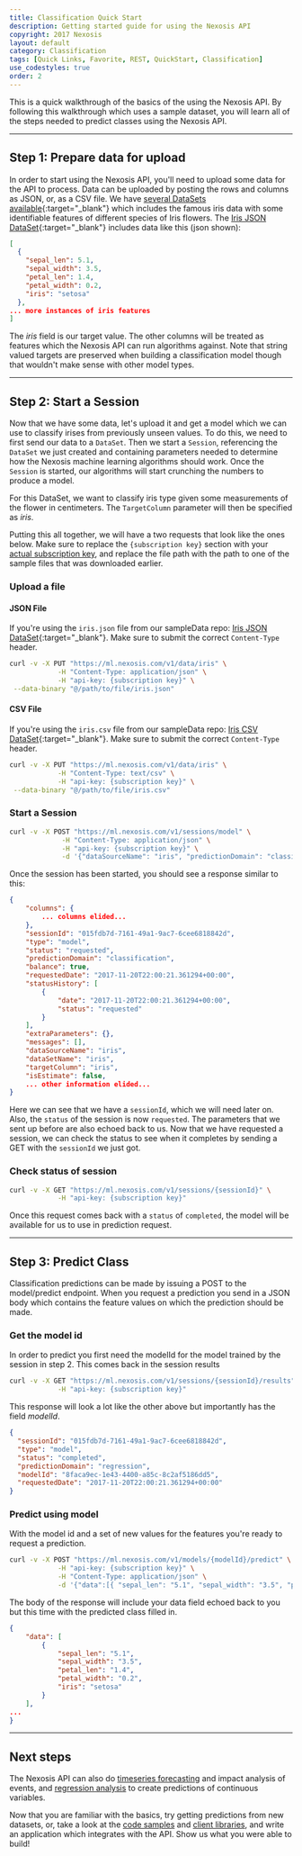 ```yaml
---
title: Classification Quick Start
description: Getting started guide for using the Nexosis API
copyright: 2017 Nexosis
layout: default 
category: Classification
tags: [Quick Links, Favorite, REST, QuickStart, Classification]
use_codestyles: true
order: 2
---
```


This is a quick walkthrough of the basics of the using the Nexosis API.  By following this walkthrough which uses a sample dataset, you will learn all of the steps needed to predict classes using the Nexosis API.

------

## Step 1: Prepare data for upload

In order to start using the Nexosis API, you'll need to upload some data for the API to process. Data can be uploaded by posting the rows and columns as JSON, or, as a CSV file.  We have [several DataSets available](https://github.com/Nexosis/sampledata){:target="_blank"} which includes the famous iris data with some identifiable features of different species of Iris flowers.  The [Iris JSON DataSet](https://github.com/Nexosis/sampledata/blob/master/iris.json){:target="_blank"} includes data like this (json shown):

``` json
[
  {
    "sepal_len": 5.1,
    "sepal_width": 3.5,
    "petal_len": 1.4,
    "petal_width": 0.2,
    "iris": "setosa"
  },
... more instances of iris features
]
```

The *iris* field is our target value.  The other columns will be treated as features which the Nexosis API can run algorithms against. Note that string valued targets are preserved when building a classification model though that wouldn't make sense with other model types.

------

## Step 2: Start a Session

Now that we have some data, let's upload it and get a model which we can use to classify irises from previously unseen values.  To do this, we need to first send our data to a `DataSet`.  Then we start a `Session`, referencing the `DataSet` we just created and containing parameters needed to determine how the Nexosis machine learning algorithms should work.  Once the `Session` is started, our algorithms will start crunching the numbers to produce a model.

For this DataSet, we want to classify iris type given some measurements of the flower in centimeters.  The `TargetColumn` parameter will then be specified as *iris*.

Putting this all together, we will have a two requests that look like the ones below.  Make sure to replace the `{subscription key}` section with your [actual subscription key](https://developers.nexosis.com/developer), and replace the file path with the path to one of the sample files that was downloaded earlier.

### Upload a file

#### JSON File 
If you're using the `iris.json` file from our sampleData repo: [Iris JSON DataSet](https://github.com/Nexosis/sampledata/blob/master/iris.json){:target="_blank"}. Make sure to submit the correct `Content-Type` header.

``` bash
curl -v -X PUT "https://ml.nexosis.com/v1/data/iris" \
            -H "Content-Type: application/json" \
            -H "api-key: {subscription key}" \
 --data-binary "@/path/to/file/iris.json"
```

#### CSV File
If you're using the `iris.csv` file from our sampleData repo: [Iris CSV DataSet](https://github.com/Nexosis/sampledata/blob/master/iris.csv){:target="_blank"}. Make sure to submit the correct `Content-Type` header.

``` bash
curl -v -X PUT "https://ml.nexosis.com/v1/data/iris" \
            -H "Content-Type: text/csv" \
            -H "api-key: {subscription key}" \
 --data-binary "@/path/to/file/iris.csv"
 ```

### Start a Session

``` bash
curl -v -X POST "https://ml.nexosis.com/v1/sessions/model" \
             -H "Content-Type: application/json" \
             -H "api-key: {subscription key}" \
             -d '{"dataSourceName": "iris", "predictionDomain": "classification", "targetColumn": "iris"}'
```

Once the session has been started, you should see a response similar to this:

``` JSON
{
    "columns": {
        ... columns elided...
    },
    "sessionId": "015fdb7d-7161-49a1-9ac7-6cee6818842d",
    "type": "model",
    "status": "requested",
    "predictionDomain": "classification",
    "balance": true,
    "requestedDate": "2017-11-20T22:00:21.361294+00:00",
    "statusHistory": [
        {
            "date": "2017-11-20T22:00:21.361294+00:00",
            "status": "requested"
        }
    ],
    "extraParameters": {},
    "messages": [],
    "dataSourceName": "iris",
    "dataSetName": "iris",
    "targetColumn": "iris",
    "isEstimate": false,
    ... other information elided...
}

```

Here we can see that we have a `sessionId`, which we will need later on.  Also, the `status` of the session is now `requested`.  The parameters that we sent up before are also echoed back to us.  Now that we have requested a session, we can check the status to see when it completes by sending a GET with the `sessionId` we just got.

### Check status of session

``` bash
curl -v -X GET "https://ml.nexosis.com/v1/sessions/{sessionId}" \
            -H "api-key: {subscription key}"
```

Once this request comes back with a `status` of `completed`, the model will be available for us to use in prediction request.

------

## Step 3: Predict Class

Classification predictions can be made by issuing a POST to the model/predict endpoint. When you request a prediction you send in a JSON body which contains the feature values on which the prediction should be made.

### Get the model id
In order to predict you first need the modelId for the model trained by the session in step 2. This comes back in the session results

``` bash
curl -v -X GET "https://ml.nexosis.com/v1/sessions/{sessionId}/results" \
            -H "api-key: {subscription key}"
```

This response will look a lot like the other above but importantly has the field *modelId*.

``` json
{
  "sessionId": "015fdb7d-7161-49a1-9ac7-6cee6818842d",
  "type": "model",
  "status": "completed",
  "predictionDomain": "regression",
  "modelId": "8faca9ec-1e43-4400-a85c-8c2af5186dd5",
  "requestedDate": "2017-11-20T22:00:21.361294+00:00"
}
```

### Predict using model
With the model id and a set of new values for the features you're ready to request a prediction.

``` bash
curl -v -X POST "https://ml.nexosis.com/v1/models/{modelId}/predict" \
            -H "api-key: {subscription key}" \
            -H "Content-Type: application/json" \
            -d '{"data":[{ "sepal_len": "5.1", "sepal_width": "3.5", "petal_len": "1.4", "petal_width": "0.2"}] }'
```

The body of the response will include your data field echoed back to you but this time with the predicted class filled in.

``` json
{
    "data": [
        {
            "sepal_len": "5.1",
            "sepal_width": "3.5",
            "petal_len": "1.4",
            "petal_width": "0.2",
            "iris": "setosa"
        }
    ],
...
}
```

------

## Next steps

The Nexosis API can also do [timeseries forecasting](http://docs.nexosis.com/guides/quickstartguideforecast) and impact analysis of events, and [regression analysis](http://docs.nexosis.com/guides/quickstartguidepredict) to create predictions of continuous variables.

Now that you are familiar with the basics, try getting predictions from new datasets, or, take a look at the [code samples](https://github.com/Nexosis?utf8=✓&q=samples) and [client libraries](/clients), and write an application which integrates with the API.  Show us what you were able to build!
